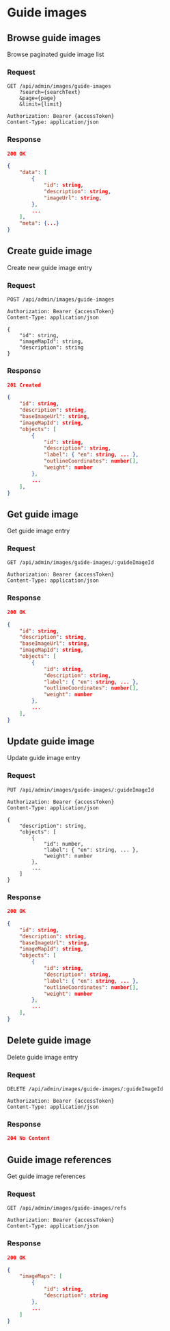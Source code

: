 # Guide images

## Browse guide images

Browse paginated guide image list

### Request

```http
GET /api/admin/images/guide-images
    ?search={searchText}
    &page={page}
    &limit={limit}

Authorization: Bearer {accessToken}
Content-Type: application/json
```

### Response

```json
200 OK

{
    "data": [
        {
            "id": string,
            "description": string,
            "imageUrl": string,
        },
        ...
    ],
    "meta": {...}
}
```

## Create guide image

Create new guide image entry

### Request

```http
POST /api/admin/images/guide-images

Authorization: Bearer {accessToken}
Content-Type: application/json

{
    "id": string,
    "imageMapId": string,
    "description": string
}
```

### Response

```json
201 Created

{
    "id": string,
    "description": string,
    "baseImageUrl": string,
    "imageMapId": string,
    "objects": [
        {
            "id": string,
            "description": string,
            "label": { "en": string, ... },
            "outlineCoordinates": number[],
            "weight": number
        },
        ...
    ],
}
```

## Get guide image

Get guide image entry

### Request

```http
GET /api/admin/images/guide-images/:guideImageId

Authorization: Bearer {accessToken}
Content-Type: application/json
```

### Response

```json
200 OK

{
    "id": string,
    "description": string,
    "baseImageUrl": string,
    "imageMapId": string,
    "objects": [
        {
            "id": string,
            "description": string,
            "label": { "en": string, ... },
            "outlineCoordinates": number[],
            "weight": number
        },
        ...
    ],
}
```

## Update guide image

Update guide image entry

### Request

```http
PUT /api/admin/images/guide-images/:guideImageId

Authorization: Bearer {accessToken}
Content-Type: application/json

{
    "description": string,
    "objects": [
        {
            "id": number,
            "label": { "en": string, ... },
            "weight": number
        },
        ...
    ]
}
```

### Response

```json
200 OK

{
    "id": string,
    "description": string,
    "baseImageUrl": string,
    "imageMapId": string,
    "objects": [
        {
            "id": string,
            "description": string,
            "label": { "en": string, ... },
            "outlineCoordinates": number[],
            "weight": number
        },
        ...
    ],
}
```

## Delete guide image

Delete guide image entry

### Request

```http
DELETE /api/admin/images/guide-images/:guideImageId

Authorization: Bearer {accessToken}
Content-Type: application/json
```

### Response

```json
204 No Content
```

## Guide image references

Get guide image references

### Request

```http
GET /api/admin/images/guide-images/refs

Authorization: Bearer {accessToken}
Content-Type: application/json
```

### Response

```json
200 OK

{
    "imageMaps": [
        {
            "id": string,
            "description": string
        },
        ...
    ]
}
```
